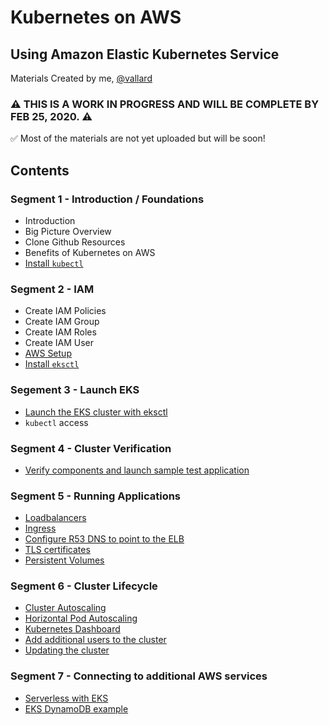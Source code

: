 # Kubernetes on AWS
## Using Amazon Elastic Kubernetes Service
Materials Created by me, [@vallard](https://twitter.com/vallard)

### ⚠️ THIS IS A WORK IN PROGRESS AND WILL BE COMPLETE BY FEB 25, 2020. ⚠️

✅ Most of the materials are not yet uploaded but will be soon!


## Contents

### Segment 1 - Introduction / Foundations
* Introduction
* Big Picture Overview
* Clone Github Resources
* Benefits of Kubernetes on AWS
* [Install `kubectl`](segment01-intro/kubectl.md)



### Segment 2 - IAM
* Create IAM Policies
* Create IAM Group
* Create IAM Roles
* Create IAM User
* [AWS Setup](segment02-iam/aws-creds.md)
* [Install `eksctl`](segment02-iam/eksctl.md)


### Segement 3 - Launch EKS
* [Launch the EKS cluster with eksctl](segment03-install/eks.md)
* `kubectl` access

### Segment 4 - Cluster Verification
* [Verify components and launch sample test application](segment04-verify/README.md)


### Segment 5 - Running Applications
* [Loadbalancers](segement05-applications/ELB.md)
* [Ingress](segment05-applications/Ingress.md)
* [Configure R53 DNS to point to the ELB](segment05-applications/r53.md)
* [TLS certificates](segement05-applications/TLS.md)
* [Persistent Volumes](segment05-applications/PV.md)

### Segment 6 - Cluster Lifecycle
* [Cluster Autoscaling](segment06-admin/README.md)
* [Horizontal Pod Autoscaling](segment06-admin/README.md#horizontal-pod-autoscaler)
* [Kubernetes Dashboard](segment06-admin/README.md#kubernetes-dashboard)
* [Add additional users to the cluster](segment06-admin/README.md#additional-user-access)
* [Updating the cluster](segment06-admin/README.md#cluster-upgrades)

### Segment 7 - Connecting to additional AWS services
* [Serverless with EKS](segmenet07-integrations/README.md)
* [EKS DynamoDB example](segment07-integrations/dynamo-example/README.md)



